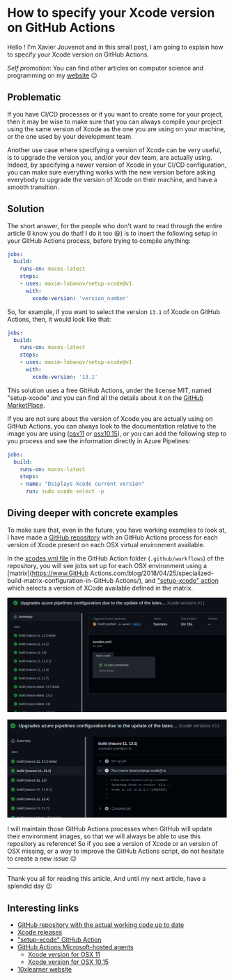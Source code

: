 # How to specify your Xcode version on GitHub Actions

Hello ! I'm Xavier Jouvenot and in this small post, I am going to explain how to specify your Xcode version on GitHub Actions.

_Self promotion_: You can find other articles on computer science and programming on my [website](www.10xlearner.com) 😉

## Problematic

If you have CI/CD processes or if you want to create some for your project, then it may be wise to make sure that you can always compile your project using the same version of Xcode as the one you are using on your machine, or the one used by your development team.

Another use case where specifying a version of Xcode can be very useful, is to upgrade the version you, and/or your dev team, are actually using.
Indeed, by specifying a newer version of Xcode in your CI/CD configuration, you can make sure everything works with the new version before asking everybody to upgrade the version of Xcode on their machine, and have a smooth transition.

## Solution

The short answer, for the people who don't want to read through the entire article (I know you do that! I do it too 😆) is to insert the following setup in your GitHub Actions process, before trying to compile anything:

```yml
jobs:
  build:
    runs-on: macos-latest
    steps:
    - uses: maxim-lobanov/setup-xcode@v1
      with:
        xcode-version: 'version_number'
```

So, for example, if you want to select the version `13.1` of Xcode on GitHub Actions, then, it would look like that:

```yml
jobs:
  build:
    runs-on: macos-latest
    steps:
    - uses: maxim-lobanov/setup-xcode@v1
      with:
        xcode-version: '13.1'
```

This solution uses a free GitHub Actions, under the license MIT, named "setup-xcode" and you can find all the details about it on the [GitHub MarketPlace](https://github.com/marketplace/actions/setup-xcode-version).

If you are not sure about the version of Xcode you are actually using on GitHub Actions, you can always look to the documentation relative to the image you are using ([osx11](https://github.com/actions/virtual-environments/blob/main/images/macos/macos-11-Readme.md#xcode) or [osx10.15](https://github.com/actions/virtual-environments/blob/main/images/macos/macos-10.15-Readme.md#xcode)), or you can add the following step to you process and see the information directly in Azure Pipelines:

```yml
jobs:
  build:
    runs-on: macos-latest
    steps:
    - name: "Dsiplays Xcode current version"
      run: sudo xcode-select -p
```

## Diving deeper with concrete examples

To make sure that, even in the future, you have working examples to look at, I have made a [GitHub repository](https://github.com/Xav83/tutorials) with an GitHub Actions process for each version of Xcode present on each OSX virtual environment available.

In the [xcodes.yml file](https://github.com/Xav83/tutorials/blob/main/.github/workflows/xcodes.yml) in the GitHub Action folder (`.github/workflows`) of the repository, you will see jobs set up for each OSX environment using a [matrix](https://www.GitHub Actions.com/blog/2018/04/25/specialized-build-matrix-configuration-in-GitHub Actions/), and ["setup-xcode" action](https://github.com/marketplace/actions/setup-xcode-version) which selects a version of XCode available defined in the matrix.

![Xcode jobs depending on the environment](https://github.com/Xav83/Xav83.github.io/blob/master/res/GitHub%20Actions/Xcode_jobs.png)

![Xcode job selecting multiple versions](https://github.com/Xav83/Xav83.github.io/blob/master/res/GitHub%20Actions/Xcode_job.png)

I will maintain those GitHub Actions processes when GitHub will update their environment images, so that we will always be able to use this repository as reference! So if you see a version of Xcode or an version of OSX missing, or a way to improve the GitHub Actions script, do not hesitate to create a new issue 😉

--------------

Thank you all for reading this article,
And until my next article, have a splendid day 😉

## Interesting links

- [GitHub repository with the actual working code up to date](https://github.com/Xav83/tutorials)
- [Xcode releases](https://xcodereleases.com/)
- ["setup-xcode" GitHub Action](https://github.com/marketplace/actions/setup-xcode-version)
- [GitHub Actions Microsoft-hosted agents](https://github.com/actions/virtual-environments#available-environments)
    - [Xcode version for OSX 11](https://github.com/actions/virtual-environments/blob/main/images/macos/macos-11-Readme.md#xcode)
    - [Xcode version for OSX 10.15](https://github.com/actions/virtual-environments/blob/main/images/macos/macos-10.15-Readme.md#xcode)
- [10xlearner website](www.10xlearner.com)
